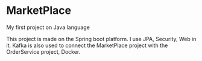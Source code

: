 # MarketPlace
My first project on Java language

This project is made on the Spring boot platform. I use JPA, Security, Web in it. Kafka is also used to connect the MarketPlace project with the OrderService project, Docker.
